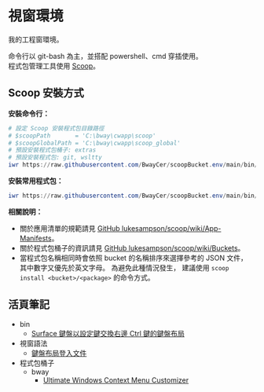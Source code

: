 視窗環境
=======


我的工程窗環境。

命令行以 git-bash 為主，並搭配 powershell、cmd 穿插使用。<br>
程式包管理工具使用 [Scoop](https://scoop.sh)。



## Scoop 安裝方式


**安裝命令行：**

```ps1
# 設定 Scoop 安裝程式包目錄路徑
# $scoopPath       = 'C:\bway\cwapp\scoop'
# $scoopGlobalPath = 'C:\bway\cwapp\scoop_global'
# 預設安裝程式包桶子: extras
# 預設安裝程式包: git, wsltty
iwr https://raw.githubusercontent.com/BwayCer/scoopBucket.env/main/bin/installTerminal.ps1 | iex
```

**安裝常用程式包：**

```ps1
iwr https://raw.githubusercontent.com/BwayCer/scoopBucket.env/main/bin/installCommonPackages.ps1 | iex
```


**相關說明：**

  * 關於應用清單的規範請見 [GitHub lukesampson/scoop/wiki/App-Manifests](https://github.com/lukesampson/scoop/wiki/App-Manifests)。
  * 關於程式包桶子的資訊請見 [GitHub lukesampson/scoop/wiki/Buckets](https://github.com/lukesampson/scoop/wiki/Buckets)。
  * 當程式包名稱相同時會依照 bucket 的名稱排序來選擇參考的 JSON 文件，
    其中數字又優先於英文字母。
    為避免此種情況發生，
    建議使用 `scoop install <bucket>/<package>` 的命令方式。



## 活頁筆記


* bin
  * [Surface 鍵盤以設定鍵交換右邊 Ctrl 鍵的鍵盤布局](./bin/surfaceAddRightCtrl.reg)
* 視窗語法
  * [鍵盤布局登入文件](./looseLeaf/windowsCode/keyboardLayoutRegistry.md)
* 程式包桶子
  * bway
    * [Ultimate Windows Context Menu Customizer](./looseLeaf/bucket/ultimate-windows-context-menu-customizer.md)


